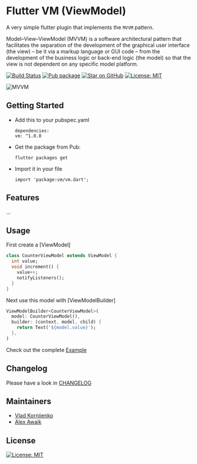 # Flutter VM (ViewModel)

A very simple flutter plugin that implements the `MVVM` pattern.

Model–View–ViewModel (MVVM) is a software architectural pattern that facilitates the separation 
of the development of the graphical user interface (the view) – be it via a markup language or 
GUI code – from the development of the business logic or back-end logic (the model) 
so that the view is not dependent on any specific model platform.

[![Build Status](https://github.com/tiamo/flutter-vm/actions/workflows/ci.yml/badge.svg)](https://github.com/tiamo/flutter-vm)
[![Pub package](https://img.shields.io/pub/v/vm.svg)](https://pub.dartlang.org/packages/vm)
[![Star on GitHub](https://img.shields.io/github/stars/tiamo/flutter-vm.svg?style=flat&logo=github&colorB=deeppink&label=stars)](https://github.com/tiamo/flutter-vm)
[![License: MIT](https://img.shields.io/badge/license-MIT-purple.svg)](https://opensource.org/licenses/MIT)

![MVVM](https://upload.wikimedia.org/wikipedia/commons/8/87/MVVMPattern.png)

## Getting Started

* Add this to your pubspec.yaml
  ```
  dependencies:
  vm: ^1.0.0
  ```
* Get the package from Pub:
  ```
  flutter packages get
  ```
* Import it in your file
  ```
  import 'package:vm/vm.dart';
  ```

## Features

...

## Usage

First create a [ViewModel]
```dart
class CounterViewModel extends ViewModel {
  int value;
  void increment() {
    value++;
    notifyListeners();
  }
}
```

Next use this model with [ViewModelBuilder]
```dart
ViewModelBuilder<CounterViewModel>(
  model: CounterViewModel(),
  builder: (context, model, child) {
    return Text('${model.value}');
  },
)
```

Check out the complete [Example](https://github.com/tiamo/flutter-vm/tree/master/example)

## Changelog

Please have a look in [CHANGELOG](CHANGELOG.md)

## Maintainers

* [Vlad Korniienko](https://github.com/tiamo)
* [Alex Awaik](https://github.com/awaik)

## License

[![License: MIT](https://img.shields.io/badge/license-MIT-purple.svg)](https://opensource.org/licenses/MIT)

